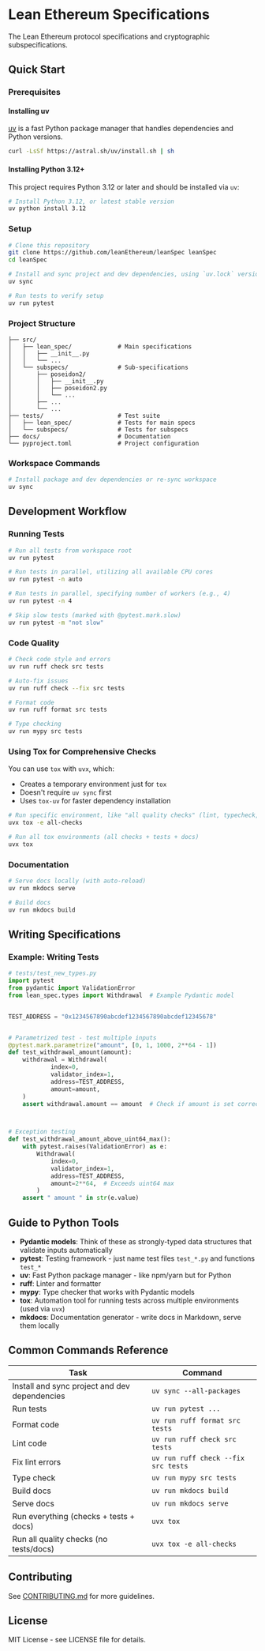 # Lean Ethereum Specifications

The Lean Ethereum protocol specifications and cryptographic subspecifications.

## Quick Start

### Prerequisites

#### Installing uv

[uv](https://github.com/astral-sh/uv) is a fast Python package manager that handles dependencies and Python versions.

```bash
curl -LsSf https://astral.sh/uv/install.sh | sh
````

#### Installing Python 3.12+

This project requires Python 3.12 or later and should be installed via `uv`:

```bash
# Install Python 3.12, or latest stable version
uv python install 3.12
```

### Setup

```bash
# Clone this repository
git clone https://github.com/leanEthereum/leanSpec leanSpec
cd leanSpec

# Install and sync project and dev dependencies, using `uv.lock` versions
uv sync

# Run tests to verify setup
uv run pytest
```

### Project Structure

```
├── src/
│   ├── lean_spec/             # Main specifications
│   │   ├── __init__.py
│   │   └── ...
│   └── subspecs/              # Sub-specifications
│       ├── poseidon2/
│       │   ├── __init__.py
│       │   ├── poseidon2.py
│       │   └── ...
│       ├── ...
│       └── ...
├── tests/                     # Test suite
│   ├── lean_spec/             # Tests for main specs
│   └── subspecs/              # Tests for subspecs
├── docs/                      # Documentation
└── pyproject.toml             # Project configuration
```

### Workspace Commands

```bash
# Install package and dev dependencies or re-sync workspace
uv sync
```

## Development Workflow

### Running Tests

```bash
# Run all tests from workspace root
uv run pytest

# Run tests in parallel, utilizing all available CPU cores
uv run pytest -n auto

# Run tests in parallel, specifying number of workers (e.g., 4)
uv run pytest -n 4

# Skip slow tests (marked with @pytest.mark.slow)
uv run pytest -m "not slow"
```

### Code Quality

```bash
# Check code style and errors
uv run ruff check src tests

# Auto-fix issues
uv run ruff check --fix src tests

# Format code
uv run ruff format src tests

# Type checking
uv run mypy src tests
```

### Using Tox for Comprehensive Checks

You can use `tox` with `uvx`, which:
* Creates a temporary environment just for `tox`
* Doesn't require `uv sync` first
* Uses `tox-uv` for faster dependency installation

```bash
# Run specific environment, like "all quality checks" (lint, typecheck, spellcheck)
uvx tox -e all-checks

# Run all tox environments (all checks + tests + docs)
uvx tox
```

### Documentation

```bash
# Serve docs locally (with auto-reload)
uv run mkdocs serve

# Build docs
uv run mkdocs build
```

## Writing Specifications

### Example: Writing Tests

```python
# tests/test_new_types.py
import pytest
from pydantic import ValidationError
from lean_spec.types import Withdrawal  # Example Pydantic model


TEST_ADDRESS = "0x1234567890abcdef1234567890abcdef12345678"


# Parametrized test - test multiple inputs
@pytest.mark.parametrize("amount", [0, 1, 1000, 2**64 - 1])
def test_withdrawal_amount(amount):
    withdrawal = Withdrawal(
            index=0,
            validator_index=1,
            address=TEST_ADDRESS,
            amount=amount,
    )
    assert withdrawal.amount == amount  # Check if amount is set correctly



# Exception testing
def test_withdrawal_amount_above_uint64_max():
    with pytest.raises(ValidationError) as e:
        Withdrawal(
            index=0,
            validator_index=1,
            address=TEST_ADDRESS,
            amount=2**64,  # Exceeds uint64 max
        )
    assert " amount " in str(e.value)
```

## Guide to Python Tools

- **Pydantic models**: Think of these as strongly-typed data structures that validate inputs automatically
- **pytest**: Testing framework - just name test files `test_*.py` and functions `test_*`
- **uv**: Fast Python package manager - like npm/yarn but for Python
- **ruff**: Linter and formatter
- **mypy**: Type checker that works with Pydantic models
- **tox**: Automation tool for running tests across multiple environments (used via `uvx`)
- **mkdocs**: Documentation generator - write docs in Markdown, serve them locally

## Common Commands Reference

| Task                                          | Command                            |
|-----------------------------------------------|------------------------------------|
| Install and sync project and dev dependencies | `uv sync --all-packages`           |
| Run tests                                     | `uv run pytest ...`                |
| Format code                                   | `uv run ruff format src tests`     |
| Lint code                                     | `uv run ruff check src tests`      |
| Fix lint errors                               | `uv run ruff check --fix src tests` |
| Type check                                    | `uv run mypy src tests`            |
| Build docs                                    | `uv run mkdocs build`              |
| Serve docs                                    | `uv run mkdocs serve`              |
| Run everything (checks + tests + docs)        | `uvx tox`                          |
| Run all quality checks (no tests/docs)        | `uvx tox -e all-checks`            |


## Contributing

See [CONTRIBUTING.md](CONTRIBUTING.md) for more guidelines.

## License

MIT License - see LICENSE file for details.
